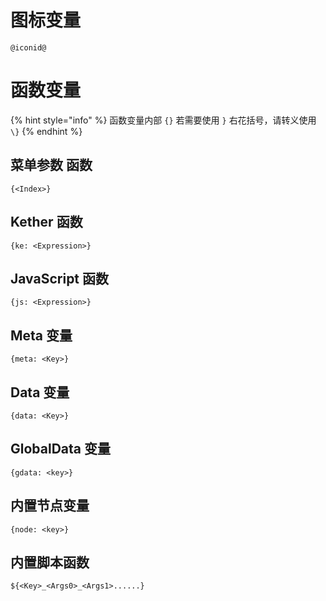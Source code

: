 # 图标变量
```text
@iconid@
```

# 函数变量

{% hint style="info" %}
函数变量内部 `{}` 若需要使用 `}` 右花括号，请转义使用 `\}` 
{% endhint %}

## 菜单参数 函数

```text
{<Index>}
```

## Kether 函数

```text
{ke: <Expression>}
```

## JavaScript 函数

```text
{js: <Expression>}
```

## Meta 变量

```text
{meta: <Key>}
```

## Data 变量

```text
{data: <Key>}
```

## GlobalData 变量

```text
{gdata: <key>}
```

## 内置节点变量

```text
{node: <key>}
```

## 内置脚本函数

```text
${<Key>_<Args0>_<Args1>......}
```

